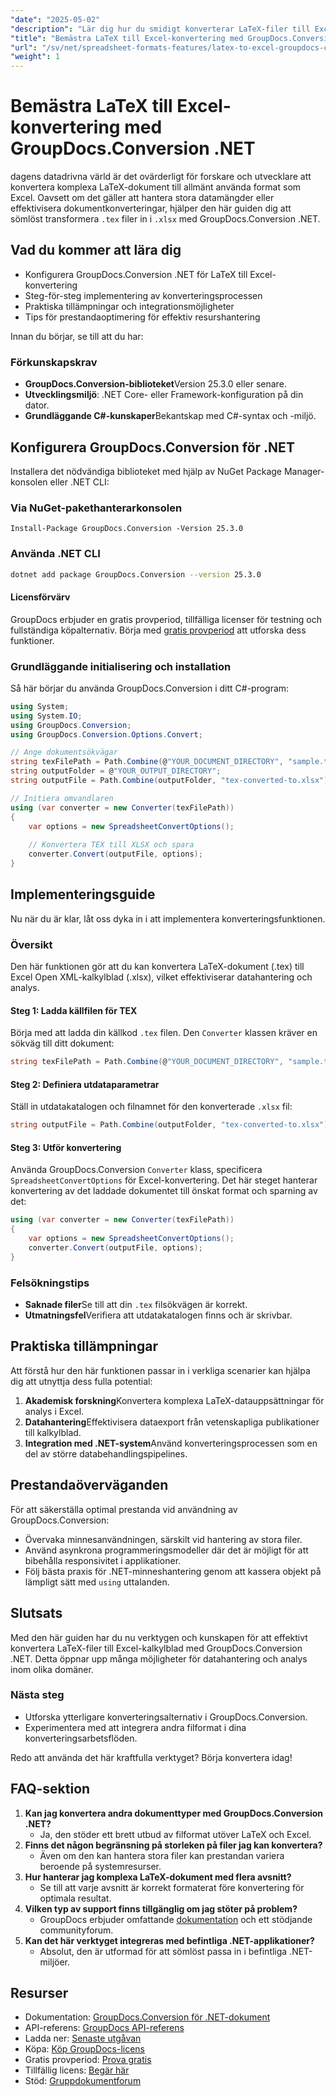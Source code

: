 ```yaml
---
"date": "2025-05-02"
"description": "Lär dig hur du smidigt konverterar LaTeX-filer till Excel med GroupDocs.Conversion .NET. Den här guiden behandlar tips för installation, implementering och optimering."
"title": "Bemästra LaTeX till Excel-konvertering med GroupDocs.Conversion .NET – en komplett guide för utvecklare och forskare"
"url": "/sv/net/spreadsheet-formats-features/latex-to-excel-groupdocs-conversion-net/"
"weight": 1
---
```


# Bemästra LaTeX till Excel-konvertering med GroupDocs.Conversion .NET

dagens datadrivna värld är det ovärderligt för forskare och utvecklare att konvertera komplexa LaTeX-dokument till allmänt använda format som Excel. Oavsett om det gäller att hantera stora datamängder eller effektivisera dokumentkonverteringar, hjälper den här guiden dig att sömlöst transformera `.tex` filer in i `.xlsx` med GroupDocs.Conversion .NET.

## Vad du kommer att lära dig
- Konfigurera GroupDocs.Conversion .NET för LaTeX till Excel-konvertering
- Steg-för-steg implementering av konverteringsprocessen
- Praktiska tillämpningar och integrationsmöjligheter
- Tips för prestandaoptimering för effektiv resurshantering

Innan du börjar, se till att du har:

### Förkunskapskrav
- **GroupDocs.Conversion-biblioteket**Version 25.3.0 eller senare.
- **Utvecklingsmiljö**: .NET Core- eller Framework-konfiguration på din dator.
- **Grundläggande C#-kunskaper**Bekantskap med C#-syntax och -miljö.

## Konfigurera GroupDocs.Conversion för .NET
Installera det nödvändiga biblioteket med hjälp av NuGet Package Manager-konsolen eller .NET CLI:

### Via NuGet-pakethanterarkonsolen
```shell
Install-Package GroupDocs.Conversion -Version 25.3.0
```

### Använda .NET CLI
```bash
dotnet add package GroupDocs.Conversion --version 25.3.0
```

#### Licensförvärv
GroupDocs erbjuder en gratis provperiod, tillfälliga licenser för testning och fullständiga köpalternativ. Börja med [gratis provperiod](https://releases.groupdocs.com/conversion/net/) att utforska dess funktioner.

### Grundläggande initialisering och installation
Så här börjar du använda GroupDocs.Conversion i ditt C#-program:

```csharp
using System;
using System.IO;
using GroupDocs.Conversion;
using GroupDocs.Conversion.Options.Convert;

// Ange dokumentsökvägar
string texFilePath = Path.Combine(@"YOUR_DOCUMENT_DIRECTORY", "sample.tex");
string outputFolder = @"YOUR_OUTPUT_DIRECTORY";
string outputFile = Path.Combine(outputFolder, "tex-converted-to.xlsx");

// Initiera omvandlaren
using (var converter = new Converter(texFilePath))
{
    var options = new SpreadsheetConvertOptions();
    
    // Konvertera TEX till XLSX och spara
    converter.Convert(outputFile, options);
}
```

## Implementeringsguide
Nu när du är klar, låt oss dyka in i att implementera konverteringsfunktionen.

### Översikt
Den här funktionen gör att du kan konvertera LaTeX-dokument (.tex) till Excel Open XML-kalkylblad (.xlsx), vilket effektiviserar datahantering och analys.

#### Steg 1: Ladda källfilen för TEX
Börja med att ladda din källkod `.tex` filen. Den `Converter` klassen kräver en sökväg till ditt dokument:

```csharp
string texFilePath = Path.Combine(@"YOUR_DOCUMENT_DIRECTORY", "sample.tex");
```

#### Steg 2: Definiera utdataparametrar
Ställ in utdatakatalogen och filnamnet för den konverterade `.xlsx` fil:

```csharp
string outputFile = Path.Combine(outputFolder, "tex-converted-to.xlsx");
```

#### Steg 3: Utför konvertering
Använda GroupDocs.Conversion `Converter` klass, specificera `SpreadsheetConvertOptions` för Excel-konvertering. Det här steget hanterar konvertering av det laddade dokumentet till önskat format och sparning av det:

```csharp
using (var converter = new Converter(texFilePath))
{
    var options = new SpreadsheetConvertOptions();
    converter.Convert(outputFile, options);
}
```

### Felsökningstips
- **Saknade filer**Se till att din `.tex` filsökvägen är korrekt.
- **Utmatningsfel**Verifiera att utdatakatalogen finns och är skrivbar.

## Praktiska tillämpningar
Att förstå hur den här funktionen passar in i verkliga scenarier kan hjälpa dig att utnyttja dess fulla potential:
1. **Akademisk forskning**Konvertera komplexa LaTeX-datauppsättningar för analys i Excel.
2. **Datahantering**Effektivisera dataexport från vetenskapliga publikationer till kalkylblad.
3. **Integration med .NET-system**Använd konverteringsprocessen som en del av större databehandlingspipelines.

## Prestandaöverväganden
För att säkerställa optimal prestanda vid användning av GroupDocs.Conversion:
- Övervaka minnesanvändningen, särskilt vid hantering av stora filer.
- Använd asynkrona programmeringsmodeller där det är möjligt för att bibehålla responsivitet i applikationer.
- Följ bästa praxis för .NET-minneshantering genom att kassera objekt på lämpligt sätt med `using` uttalanden.

## Slutsats
Med den här guiden har du nu verktygen och kunskapen för att effektivt konvertera LaTeX-filer till Excel-kalkylblad med GroupDocs.Conversion .NET. Detta öppnar upp många möjligheter för datahantering och analys inom olika domäner.

### Nästa steg
- Utforska ytterligare konverteringsalternativ i GroupDocs.Conversion.
- Experimentera med att integrera andra filformat i dina konverteringsarbetsflöden.
  
Redo att använda det här kraftfulla verktyget? Börja konvertera idag!

## FAQ-sektion
1. **Kan jag konvertera andra dokumenttyper med GroupDocs.Conversion .NET?**
   - Ja, den stöder ett brett utbud av filformat utöver LaTeX och Excel.
2. **Finns det någon begränsning på storleken på filer jag kan konvertera?**
   - Även om den kan hantera stora filer kan prestandan variera beroende på systemresurser.
3. **Hur hanterar jag komplexa LaTeX-dokument med flera avsnitt?**
   - Se till att varje avsnitt är korrekt formaterat före konvertering för optimala resultat.
4. **Vilken typ av support finns tillgänglig om jag stöter på problem?**
   - GroupDocs erbjuder omfattande [dokumentation](https://docs.groupdocs.com/conversion/net/) och ett stödjande communityforum.
5. **Kan det här verktyget integreras med befintliga .NET-applikationer?**
   - Absolut, den är utformad för att sömlöst passa in i befintliga .NET-miljöer.

## Resurser
- Dokumentation: [GroupDocs.Conversion för .NET-dokument](https://docs.groupdocs.com/conversion/net/)
- API-referens: [GroupDocs API-referens](https://reference.groupdocs.com/conversion/net/)
- Ladda ner: [Senaste utgåvan](https://releases.groupdocs.com/conversion/net/)
- Köpa: [Köp GroupDocs-licens](https://purchase.groupdocs.com/buy)
- Gratis provperiod: [Prova gratis](https://releases.groupdocs.com/conversion/net/)
- Tillfällig licens: [Begär här](https://purchase.groupdocs.com/temporary-license/)
- Stöd: [Gruppdokumentforum](https://forum.groupdocs.com/c/conversion/10)